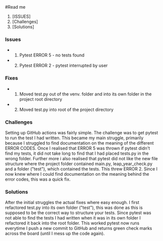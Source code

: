 #Read me 

1. [ISSUES]
2. [Challenges]
3. [Solutions]


### Issues
- 1. Pytest ERROR 5 - no tests found 
- 2. Pytest ERROR 2 - pytest interrupted by user

### Fixes
- 1. Moved test.py out of the venv. folder and into its own folder in the project root directory
- 2. Moved test.py into root of the project directory 

### Challenges 
Setting up GitHub actions was fairly simple. The challenge was to get pytest to run the test I had written. 
This became my main struggle, primarily because I struggled to find documentation on the meaning of the different 
ERROR CODES. Once I realised that ERROR 5 was thrown if pytest didn't find my tests, it did not take long to find that I
had placed tests.py in the wrong folder. Further more i also realised that pytest did not like the new file structure 
where the project folder contained main.py, leap_year_check.py and a folder ("test"), which contained the tests. 
This threw ERROR 2. Since I now knew where I could find documentation on the meaning behind the error codes, this was a quick fix. 


### Solutions
After the initial struggles the actual fixes where easy enough. I first refactored test.py into its own folder ("test"), 
this was done as this is supposed to be the correct way to structure your tests. Since pytest was not able to find
the tests I had written when it was in its own folder I refactored it back into the root folder. This worked pytest now runs everytime
I push a new commit to GitHub and returns green check marks across the board (until I mess up the code again).
